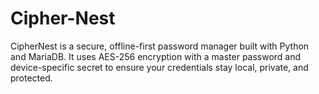 # Cipher-Nest
CipherNest is a secure, offline-first password manager built with Python and MariaDB. It uses AES-256 encryption with a master password and device-specific secret to ensure your credentials stay local, private, and protected.
